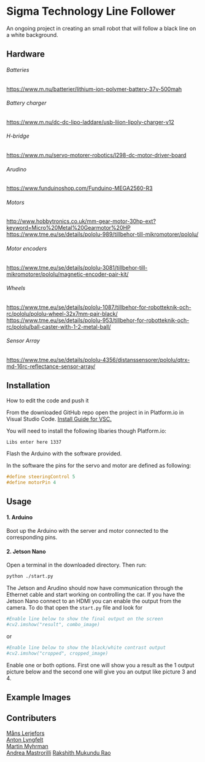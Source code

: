 # Sigma Technology Line Follower

<!---![Front Image](images/front_image.jpg)--->
An ongoing project in creating an small robot that will follow a black line on a white background.

## Hardware

###### Batteries
https://www.m.nu/batterier/lithium-ion-polymer-battery-37v-500mah
###### Battery charger
https://www.m.nu/dc-dc-lipo-laddare/usb-liion-lipoly-charger-v12
###### H-bridge
https://www.m.nu/servo-motorer-robotics/l298-dc-motor-driver-board
###### Arudino
https://www.funduinoshop.com/Funduino-MEGA2560-R3
###### Motors
http://www.hobbytronics.co.uk/mm-gear-motor-30hp-ext?keyword=Micro%20Metal%20Gearmotor%20HP  
https://www.tme.eu/se/details/pololu-989/tillbehor-till-mikromotorer/pololu/
###### Motor encoders
https://www.tme.eu/se/details/pololu-3081/tillbehor-till-mikromotorer/pololu/magnetic-encoder-pair-kit/
###### Wheels
https://www.tme.eu/se/details/pololu-1087/tillbehor-for-robotteknik-och-rc/pololu/pololu-wheel-32x7mm-pair-black/  
https://www.tme.eu/se/details/pololu-953/tillbehor-for-robotteknik-och-rc/pololu/ball-caster-with-1-2-metal-ball/
###### Sensor Array
https://www.tme.eu/se/details/pololu-4356/distanssensorer/pololu/qtrx-md-16rc-reflectance-sensor-array/







## Installation
How to edit the code and push it

From the downloaded GitHub repo open the project in in Platform.io in Visual Studio Code. [Install Guide for VSC.](https://docs.platformio.org/en/latest/ide/vscode.html)


You will need to install the following libaries though Platform.io:
```
Libs enter here 1337
```
Flash the Arduino with the software provided.

In the software the pins for the servo and motor are defined as following:

```c
#define steeringControl 5
#define motorPin 4
```

## Usage
#### 1. Arduino
Boot up the Arduino with the server and motor connected to the corresponding pins.
#### 2. Jetson Nano
Open a terminal in the downloaded directory.
Then run:
```bash
python ./start.py
```
The Jetson and Arudino should now have communication through the Ethernet cable and start working on controlling the car. If you have the Jetson Nano connect to an HDMI you can enable the output from the camera. To do that open the ```start.py``` file and look for
```python
#Enable line below to show the final output on the screen
#cv2.imshow("result", combo_image)    
```
or
```python
#Enable line below to show the black/white contrast output
#cv2.imshow("cropped", cropped_image)
```
Enable one or both options. First one will show you a result as the 1 output picture below and the second one will give you an output like picture 3 and 4.


## Example Images



## Contributers
[Måns Lerjefors](https://skies.sigmatechnology.se/main.asp?rID=1&alt=2&username=lms)  
[Anton Lyngfelt](https://skies.sigmatechnology.se/main.asp?rID=1&alt=2&username=alt)  
[Martin Myhrman](https://skies.sigmatechnology.se/main.asp?rID=1&alt=2&username=miy)  
[Andrea Mastrorilli](https://skies.sigmatechnology.se/main.asp?rID=1&alt=2&username=dre)
[Rakshith Mukundu Rao](https://skies.sigmatechnology.se/main.asp?rID=1&alt=2&username=rmo)      

